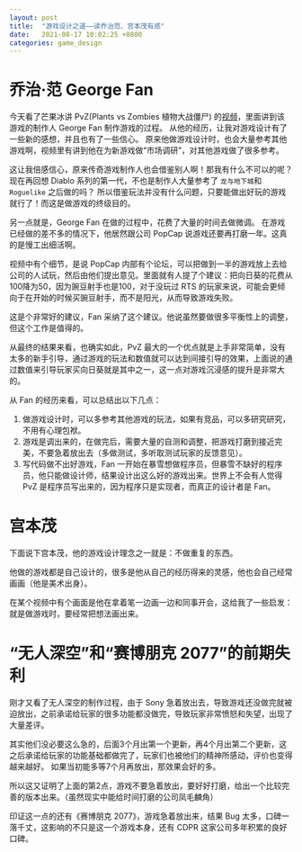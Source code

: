 ```yaml
---
layout: post
title:  "游戏设计之道——读乔治范、宫本茂有感"
date:   2021-08-17 10:02:25 +0800
categories: game_design
---
```


# 乔治·范 George Fan
今天看了芒果冰讲 PvZ(Plants vs Zombies 植物大战僵尸) 的[视频](https://www.bilibili.com/video/BV1pM4y1577b)，里面讲到该游戏的制作人 George Fan 制作游戏的过程。
从他的经历，让我对游戏设计有了一些新的感想，并且也有了一些信心。
原来他做游戏设计时，也会大量参考其他游戏啊，视频里有讲到他在为新游戏做“市场调研”，对其他游戏做了很多参考。

这让我倍感信心，原来传奇游戏制作人也会借鉴别人啊！那我有什么不可以的呢？
现在再回想 Diablo 系列的第一代，不也是制作人大量参考了 `龙与地下城`和`Roguelike` 之后做的吗？
所以借鉴玩法并没有什么问题，只要能做出好玩的游戏就行了！而这是做游戏的终级目的。

另一点就是，George Fan 在做的过程中，花费了大量的时间去做微调。
在游戏已经做的差不多的情况下，他居然跟公司 PopCap 说游戏还要再打磨一年。这真的是慢工出细活啊。

视频中有个细节，是说 PopCap 内部有个论坛，可以把做到一半的游戏放上去给公司的人试玩，然后由他们提出意见。里面就有人提了个建议：把向日葵的花费从100降为50，因为豌豆射手也是100，对于没玩过 RTS 的玩家来说，可能会更倾向于在开始的时候买豌豆射手，而不是阳光，从而导致游戏失败。

这是个非常好的建议，Fan 采纳了这个建议。他说虽然要做很多平衡性上的调整，但这个工作是值得的。

从最终的结果来看，也确实如此，PvZ 最大的一个优点就是上手非常简单，没有太多的新手引导，通过游戏的玩法和数值就可以达到间接引导的效果，上面说的通过数值来引导玩家买向日葵就是其中之一，这一点对游戏沉浸感的提升是非常大的。

从 Fan 的经历来看，可以总结出以下几点：

1. 做游戏设计时，可以多参考其他游戏的玩法，如果有竞品，可以多研究研究，不用有心理包袱。
2. 游戏是调出来的，在做完后，需要大量的自测和调整，把游戏打磨到接近完美，不要急着放出去（多做测试，多听取测试玩家的反馈意见）。
3. 写代码做不出好游戏，Fan 一开始在暴雪想做程序员，但暴雪不缺好的程序员，他只能做设计师，结果设计出这么好的游戏出来。世界上不会有人觉得 PvZ 是程序员写出来的，因为程序只是实现者，而真正的设计者是 Fan。

# 宫本茂
下面说下宫本茂，他的游戏设计理念之一就是：不做重复的东西。

他做的游戏都是自己设计的，很多是他从自己的经历得来的灵感，他也会自己经常画画（他是美术出身）。

在某个视频中有个画面是他在拿着笔一边画一边和同事开会，这给我了一些启发：就是做游戏时，要经常把想法画出来。

# “无人深空”和“赛博朋克 2077”的前期失利

刚才又看了无人深空的制作过程，由于 Sony 急着放出去，导致游戏还没做完就被迫放出，之前承诺给玩家的很多功能都没做完，导致玩家非常愤怒和失望，出现了大量差评。

其实他们没必要这么急的，后面3个月出第一个更新，再4个月出第二个更新，这之后承诺给玩家的功能基础都做完了，玩家们也被他们的精神所感动，评价也变得越来越好。
如果当初能多等7个月再放出，那效果会好的多。

所以这又证明了上面的第2点，游戏不要急着放出，要好好打磨，给出一个比较完善的版本出来。（虽然现实中能给时间打磨的公司凤毛麟角）

印证这一点的还有《赛博朋克 2077》，游戏急着放出来，结果 Bug 太多，口碑一落千丈，这影响的不只是这一个游戏本身，还有 CDPR 这家公司多年积累的良好口碑。

